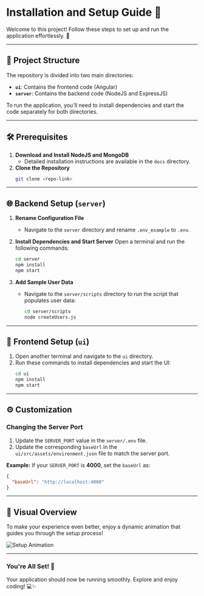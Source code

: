 # Installation and Setup Guide 🚀

Welcome to this project! Follow these steps to set up and run the application effortlessly. 🌟

---

## 📂 Project Structure
The repository is divided into two main directories:
- **`ui`**: Contains the frontend code (Angular)
- **`server`**: Contains the backend code (NodeJS and ExpressJS)

To run the application, you'll need to install dependencies and start the code separately for both directories.

---

## 🛠️ Prerequisites
1. **Download and Install NodeJS and MongoDB**
   - Detailed installation instructions are available in the `docs` directory.
2. **Clone the Repository**
   ```bash
   git clone <repo-link>
   ```

---

## 🌐 Backend Setup (`server`)
1. **Rename Configuration File**
   - Navigate to the `server` directory and rename `.env_example` to `.env`.

2. **Install Dependencies and Start Server**
   Open a terminal and run the following commands:
   ```bash
   cd server
   npm install
   npm start
   ```

3. **Add Sample User Data**
   - Navigate to the `server/scripts` directory to run the script that populates user data:
     ```bash
     cd server/scripts
     node createUsers.js
     ```

---

## 🎨 Frontend Setup (`ui`)
1. Open another terminal and navigate to the `ui` directory.
2. Run these commands to install dependencies and start the UI:
   ```bash
   cd ui
   npm install
   npm start
   ```

---

## ⚙️ Customization
### Changing the Server Port
1. Update the `SERVER_PORT` value in the `server/.env` file.
2. Update the corresponding `baseUrl` in the `ui/src/assets/environment.json` file to match the server port.

**Example:**
If your `SERVER_PORT` is **4000**, set the `baseUrl` as:
```json
{
  "baseUrl": "http://localhost:4000"
}
```

---

## 🚀 Visual Overview
To make your experience even better, enjoy a dynamic animation that guides you through the setup process!

![Setup Animation](https://media.giphy.com/media/QHE5gWI0QjqF2/giphy.gif)

---

### You're All Set! 🎉
Your application should now be running smoothly. Explore and enjoy coding! 💻✨

